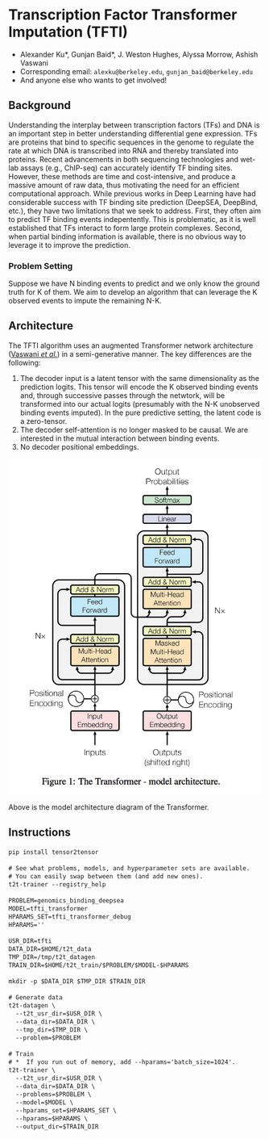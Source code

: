 # Transcription Factor Transformer Imputation (TFTI)
* Alexander Ku\*, Gunjan Baid\*, J. Weston Hughes, Alyssa Morrow, Ashish Vaswani
* Corresponding email: `alexku@berkeley.edu`, `gunjan_baid@berkeley.edu`
* And anyone else who wants to get involved!

## Background

Understanding the interplay between transcription factors (TFs) and DNA is an important step in better understanding differential gene expression. TFs are proteins that bind to specific sequences in the genome to regulate the rate at which DNA is transcribed into RNA and thereby translated into proteins. Recent advancements in both sequencing technologies and wet-lab assays (e.g., ChIP-seq) can accurately identify TF binding sites. However, these methods are time and cost-intensive, and produce a massive amount of raw data, thus motivating the need for an efficient computational approach.
While previous works in Deep Learning have had considerable success with TF binding site prediction (DeepSEA, DeepBind, etc.), they have two limitations that we seek to address. First, they often aim to predict TF binding events indepentently. This is problematic, as it is well established that TFs interact to form large protein complexes. Second, when partial binding information is available, there is no obvious way to leverage it to improve the prediction.


### Problem Setting
Suppose we have N binding events to predict and we only know the ground truth for K of them. We aim to develop an algorithm that can leverage the K observed events to impute the remaining N-K.

## Architecture

The TFTI algorithm uses an augmented Transformer network architecture ([Vaswani *et al.*](http://papers.nips.cc/paper/7181-attention-is-all-you-need)) in a semi-generative manner. The key differences are the following:

1. The decoder input is a latent tensor with the same dimensionality as the prediction logits. This tensor will encode the K observed binding events and, through successive passes through the netwtork, will be transformed into our actual logits (presumably with the N-K unobserved binding events imputed). In the pure predictive setting, the latent code is a zero-tensor.
2. The decoder self-attention is no longer masked to be causal. We are interested in the mutual interaction between binding events.
3. No decoder positional embeddings.

![alt text](images/transformer.png)

Above is the model architecture diagram of the Transformer. 

## Instructions

```
pip install tensor2tensor

# See what problems, models, and hyperparameter sets are available.
# You can easily swap between them (and add new ones).
t2t-trainer --registry_help

PROBLEM=genomics_binding_deepsea
MODEL=tfti_transformer
HPARAMS_SET=tfti_transformer_debug
HPARAMS=''

USR_DIR=tfti
DATA_DIR=$HOME/t2t_data
TMP_DIR=/tmp/t2t_datagen
TRAIN_DIR=$HOME/t2t_train/$PROBLEM/$MODEL-$HPARAMS

mkdir -p $DATA_DIR $TMP_DIR $TRAIN_DIR

# Generate data
t2t-datagen \
  --t2t_usr_dir=$USR_DIR \
  --data_dir=$DATA_DIR \
  --tmp_dir=$TMP_DIR \
  --problem=$PROBLEM

# Train
# *  If you run out of memory, add --hparams='batch_size=1024'.
t2t-trainer \
  --t2t_usr_dir=$USR_DIR \
  --data_dir=$DATA_DIR \
  --problems=$PROBLEM \
  --model=$MODEL \
  --hparams_set=$HPARAMS_SET \
  --hparams=$HPARAMS \
  --output_dir=$TRAIN_DIR
```
